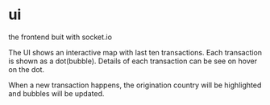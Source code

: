 # ui
the frontend buit with socket.io

The UI shows an interactive map with last ten transactions. Each transaction is shown as a dot(bubble). Details of each transaction
can be see on hover on the dot.

When a new transaction happens, the origination country will be highlighted and bubbles will be updated.
